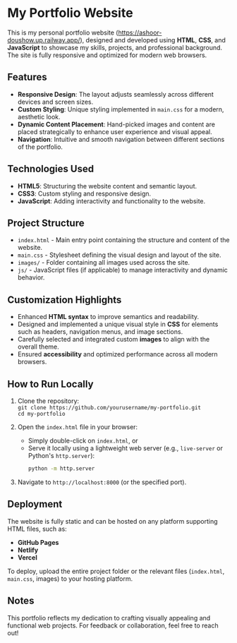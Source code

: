 # My Portfolio Website

This is my personal portfolio website (https://ashoor-doushow.up.railway.app/), designed and developed using **HTML**, **CSS**, and **JavaScript** to showcase my skills, projects, and professional background. The site is fully responsive and optimized for modern web browsers.

## Features
- **Responsive Design**: The layout adjusts seamlessly across different devices and screen sizes.  
- **Custom Styling**: Unique styling implemented in `main.css` for a modern, aesthetic look.  
- **Dynamic Content Placement**: Hand-picked images and content are placed strategically to enhance user experience and visual appeal.  
- **Navigation**: Intuitive and smooth navigation between different sections of the portfolio.  

## Technologies Used
- **HTML5**: Structuring the website content and semantic layout.  
- **CSS3**: Custom styling and responsive design.  
- **JavaScript**: Adding interactivity and functionality to the website.  

## Project Structure
- `index.html` - Main entry point containing the structure and content of the website.  
- `main.css` - Stylesheet defining the visual design and layout of the site.  
- `images/` - Folder containing all images used across the site.  
- `js/` - JavaScript files (if applicable) to manage interactivity and dynamic behavior.  

## Customization Highlights
- Enhanced **HTML syntax** to improve semantics and readability.  
- Designed and implemented a unique visual style in **CSS** for elements such as headers, navigation menus, and image sections.  
- Carefully selected and integrated custom **images** to align with the overall theme.  
- Ensured **accessibility** and optimized performance across all modern browsers.  

## How to Run Locally
1. Clone the repository:  
   `git clone https://github.com/yourusername/my-portfolio.git`  
   `cd my-portfolio`  

2. Open the `index.html` file in your browser:  
   - Simply double-click on `index.html`, or  
   - Serve it locally using a lightweight web server (e.g., `live-server` or Python's `http.server`):  
     ```bash
     python -m http.server
     ```

3. Navigate to `http://localhost:8000` (or the specified port).  

## Deployment
The website is fully static and can be hosted on any platform supporting HTML files, such as:  
- **GitHub Pages**  
- **Netlify**  
- **Vercel**  

To deploy, upload the entire project folder or the relevant files (`index.html`, `main.css`, images) to your hosting platform.

## Notes
This portfolio reflects my dedication to crafting visually appealing and functional web projects. For feedback or collaboration, feel free to reach out!
